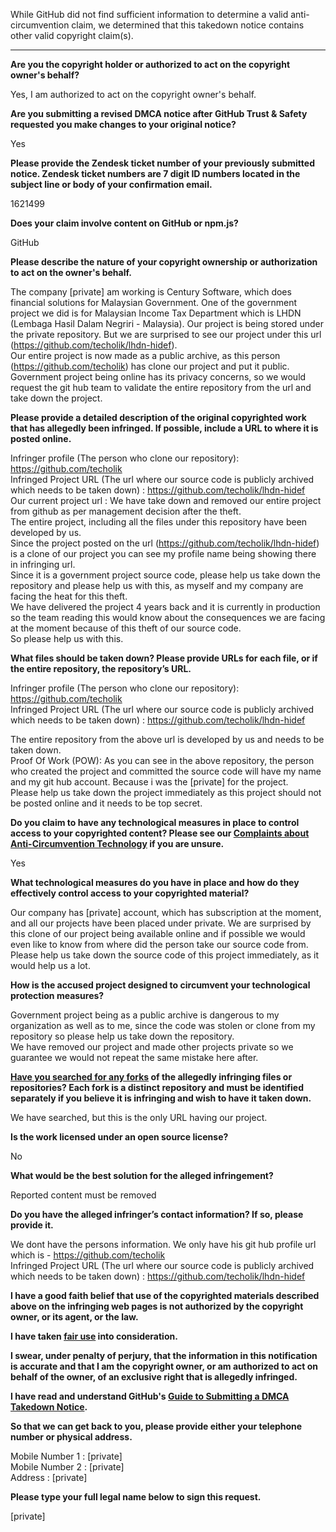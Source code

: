 While GitHub did not find sufficient information to determine a valid anti-circumvention claim, we determined that this takedown notice contains other valid copyright claim(s).

---

**Are you the copyright holder or authorized to act on the copyright owner's behalf?**

Yes, I am authorized to act on the copyright owner's behalf.

**Are you submitting a revised DMCA notice after GitHub Trust & Safety requested you make changes to your original notice?**

Yes

**Please provide the Zendesk ticket number of your previously submitted notice. Zendesk ticket numbers are 7 digit ID numbers located in the subject line or body of your confirmation email.**

1621499

**Does your claim involve content on GitHub or npm.js?**

GitHub

**Please describe the nature of your copyright ownership or authorization to act on the owner's behalf.**

The company [private] am working is Century Software, which does financial solutions for Malaysian Government. One of the government project we did is for Malaysian Income Tax Department which is LHDN (Lembaga Hasil Dalam Negriri - Malaysia). Our project is being stored under the private repository. But we are surprised to see our project under this url (https://github.com/techolik/lhdn-hidef).  
Our entire project is now made as a public archive, as this person (https://github.com/techolik) has clone our project and put it public.  
Government project being online has its privacy concerns, so we would request the git hub team to validate the entire repository from the url and take down the project.

**Please provide a detailed description of the original copyrighted work that has allegedly been infringed. If possible, include a URL to where it is posted online.**

Infringer profile (The person who clone our repository): https://github.com/techolik  
Infringed Project URL (The url where our source code is publicly archived which needs to be taken down) : https://github.com/techolik/lhdn-hidef  
Our current project url : We have take down and removed our entire project from github as per management decision after the theft.  
The entire project, including all the files under this repository have been developed by us.  
Since the project posted on the url (https://github.com/techolik/lhdn-hidef) is a clone of our project you can see my profile name being showing there in infringing url.  
Since it is a government project source code, please help us take down the repository and please help us with this, as myself and my company are facing the heat for this theft.  
We have delivered the project 4 years back and it is currently in production so the team reading this would know about the consequences we are facing at the moment because of this theft of our source code.  
So please help us with this.

**What files should be taken down? Please provide URLs for each file, or if the entire repository, the repository’s URL.**

Infringer profile (The person who clone our repository): https://github.com/techolik  
Infringed Project URL (The url where our source code is publicly archived which needs to be taken down) : https://github.com/techolik/lhdn-hidef

The entire repository from the above url is developed by us and needs to be taken down.  
Proof Of Work (POW): As you can see in the above repository, the person who created the project and committed the source code will have my name and my git hub account. Because i was the [private] for the project.  
Please help us take down the project immediately as this project should not be posted online and it needs to be top secret.

**Do you claim to have any technological measures in place to control access to your copyrighted content? Please see our <a href="https://docs.github.com/articles/guide-to-submitting-a-dmca-takedown-notice#complaints-about-anti-circumvention-technology">Complaints about Anti-Circumvention Technology</a> if you are unsure.**

Yes

**What technological measures do you have in place and how do they effectively control access to your copyrighted material?**

Our company has [private] account, which has subscription at the moment, and all our projects have been placed under private. We are surprised by this clone of our project being available online and if possible we would even like to know from where did the person take our source code from.  
Please help us take down the source code of this project immediately, as it would help us a lot.

**How is the accused project designed to circumvent your technological protection measures?**

Government project being as a public archive is dangerous to my organization as well as to me, since the code was stolen or clone from my repository so please help us take down the repository.  
We have removed our project and made other projects private so we guarantee we would not repeat the same mistake here after.

**<a href="https://docs.github.com/articles/dmca-takedown-policy#b-what-about-forks-or-whats-a-fork">Have you searched for any forks</a> of the allegedly infringing files or repositories? Each fork is a distinct repository and must be identified separately if you believe it is infringing and wish to have it taken down.**

We have searched, but this is the only URL having our project.

**Is the work licensed under an open source license?**

No

**What would be the best solution for the alleged infringement?**

Reported content must be removed

**Do you have the alleged infringer’s contact information? If so, please provide it.**

We dont have the persons information. We only have his git hub profile url which is -
https://github.com/techolik  
Infringed Project URL (The url where our source code is publicly archived which needs to be taken down) : https://github.com/techolik/lhdn-hidef

**I have a good faith belief that use of the copyrighted materials described above on the infringing web pages is not authorized by the copyright owner, or its agent, or the law.**

**I have taken <a href="https://www.lumendatabase.org/topics/22">fair use</a> into consideration.**

**I swear, under penalty of perjury, that the information in this notification is accurate and that I am the copyright owner, or am authorized to act on behalf of the owner, of an exclusive right that is allegedly infringed.**

**I have read and understand GitHub's <a href="https://docs.github.com/articles/guide-to-submitting-a-dmca-takedown-notice/">Guide to Submitting a DMCA Takedown Notice</a>.**

**So that we can get back to you, please provide either your telephone number or physical address.**

Mobile Number 1 : [private]  
Mobile Number 2 : [private]  
Address : [private]  

**Please type your full legal name below to sign this request.**

[private]
